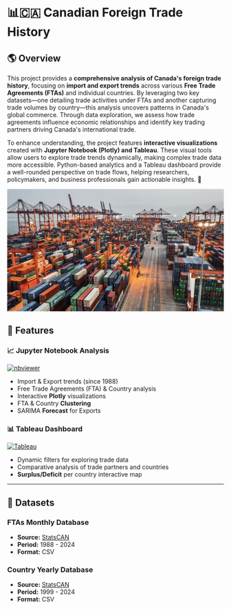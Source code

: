 # 📊🇨🇦 Canadian Foreign Trade History

## 🌎 Overview  
This project provides a **comprehensive analysis of Canada's foreign trade history**, focusing on **import and export trends** across various **Free Trade Agreements (FTAs)** and individual countries. By leveraging two key datasets—one detailing trade activities under FTAs and another capturing trade volumes by country—this analysis uncovers patterns in Canada's global commerce. Through data exploration, we assess how trade agreements influence economic relationships and identify key trading partners driving Canada's international trade.

To enhance understanding, the project features **interactive visualizations** created with **Jupyter Notebook (Plotly) and Tableau**. These visual tools allow users to explore trade trends dynamically, making complex trade data more accessible. Python-based analytics and a Tableau dashboard provide a well-rounded perspective on trade flows, helping researchers, policymakers, and business professionals gain actionable insights. 🚀

![Thumb](trade.jpeg)

## 📌 Features
### 📈 **Jupyter Notebook Analysis**
[![nbviewer](https://img.shields.io/badge/Open%20in-nbviewer-orange?logo=Jupyter)](https://nbviewer.org/github/tellosilvam/Canada-Trade-History/blob/main/CanadaTrade.ipynb)
  - Import & Export trends (since 1988)  
  - Free Trade Agreements (FTA) & Country analysis  
  - Interactive **Plotly** visualizations
  - FTA & Country **Clustering**
  - SARIMA **Forecast** for Exports  

### 📊 **Tableau Dashboard**
[![Tableau](https://img.shields.io/badge/View%20on-Tableau-blue?logo=Tableau)](https://public.tableau.com/views/CanadaTrade/FTADashboard?:language=en-US&:sid=&:redirect=auth&:display_count=n&:origin=viz_share_link)
  - Dynamic filters for exploring trade data  
  - Comparative analysis of trade partners and countries
  - **Surplus/Deficit** per country interactive map

---

## 📂 Datasets
### FTAs Monthly Database
- **Source:** [StatsCAN](https://www150.statcan.gc.ca/t1/tbl1/en/tv.action?pid=1210017401)  
- **Period:** 1988 - 2024  
- **Format:** CSV

### Country Yearly Database
- **Source:** [StatsCAN](https://www150.statcan.gc.ca/t1/tbl1/en/tv.action?pid=1210017101)  
- **Period:** 1999 - 2024  
- **Format:** CSV 

